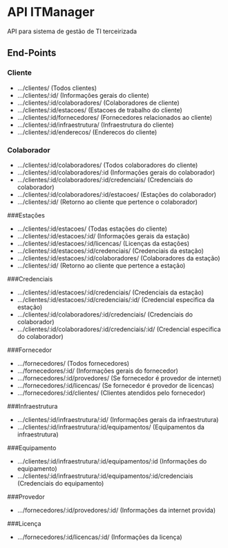 # API ITManager
API para sistema de gestão de TI terceirizada

## End-Points
### Cliente
- .../clientes/ (Todos clientes)
- .../clientes/:id/ (Informações gerais do cliente)
- .../clientes/:id/colaboradores/ (Colaboradores de cliente)
- .../clientes/:id/estacoes/ (Estacoes de trabalho do cliente)
- .../clientes/:id/fornecedores/ (Fornecedores relacionados ao cliente)
- .../clientes/:id/infraestrutura/ (Infraestrutura do cliente)
- .../clientes/:id/enderecos/ (Enderecos do cliente)

### Colaborador
- .../clientes/:id/colaboradores/ (Todos colaboradores do cliente)
- .../clientes/:id/colaboradores/:id (Informações gerais do colaborador)
- .../clientes/:id/colaboradores/:id/credenciais/ (Credenciais do colaborador)
- .../clientes/:id/colaboradores/:id/estacoes/ (Estações do colaborador) 
- .../clientes/:id/ (Retorno ao cliente que pertence o colaborador)

###Estações
- .../clientes/:id/estacoes/ (Todas estações do cliente)
- .../clientes/:id/estacoes/:id/ (Informações gerais da estação)
- .../clientes/:id/estacoes/:id/licencas/ (Licenças da estações)
- .../clientes/:id/estacoes/:id/credenciais/ (Credenciais da estação)
- .../clientes/:id/estacoes/:id/colaboradores/ (Colaboradores da estação)
- .../clientes/:id/ (Retorno ao cliente que pertence a estação)

###Credenciais
- .../clientes/:id/estacoes/:id/credenciais/ (Credenciais da estação)
- .../clientes/:id/estacoes/:id/credenciais/:id/ (Credencial especifica da estação)
- .../clientes/:id/colaboradores/:id/credenciais/ (Credenciais do colaborador)
- .../clientes/:id/colaboradores/:id/credenciais/:id/ (Credencial especifica do colaborador)

###Fornecedor
- .../fornecedores/ (Todos fornecedores)
- .../fornecedores/:id/ (Informações gerais do fornecedor)
- .../fornecedores/:id/provedores/ (Se fornecedor é provedor de internet)
- .../fornecedores/:id/licencas/ (Se fornecedor é provedor de licencas)
- .../fornecedores/:id/clientes/ (Clientes atendidos pelo fornecedor) 

###Infraestrutura
- .../clientes/:id/infraestrutura/:id/ (Informações gerais da infraestrutura)
- .../clientes/:id/infraestrutura/:id/equipamentos/ (Equipamentos da infraestrutura)

###Equipamento
- .../clientes/:id/infraestrutura/:id/equipamentos/:id (Informações do equipamento)
- .../clientes/:id/infraestrutura/:id/equipamentos/:id/credenciais (Credenciais do equipamento)

###Provedor
- .../fornecedores/:id/provedores/:id/ (Informações da internet provida) 

###Licença
- .../fornecedores/:id/licencas/:id/ (Informações da licença)






